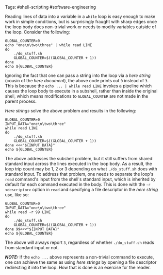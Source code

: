 Tags: #shell-scripting #software-engineering 

Reading lines of data into a variable in a `while` loop is easy enough to make work in simple conditions, but is surprisingly fraught with sharp edges once the loop body does non-trivial work or needs to modify variables outside of the loop.  Consider the following:

```shell
GLOBAL_COUNTER=0
echo "one\n\two\three" | while read LINE
do
    ./do_stuff.sh
    GLOBAL_COUNTER=$((GLOBAL_COUNTER + 1))
done
echo ${GLOBAL_COUNTER}
```

Ignoring the fact that one can pass a string into the loop via a *here string* (cousin of the *here document*), the above code prints out `0` instead of `3`.  This is because the `echo ... | while read LINE`  invokes a pipeline which causes the loop body to execute in a subshell, rather than inside the original shell, which means modifications to `GLOBAL_COUNTER` are not made in the parent process.

*Here strings* solve the above problem and results in the following:
```shell
GLOBAL_COUNTER=0
INPUT_DATA="one\n\two\three"
while read LINE
do
    ./do_stuff.sh
    GLOBAL_COUNTER=$((GLOBAL_COUNTER + 1))
done <<<"${INPUT_DATA}"
echo ${GLOBAL_COUNTER}
```

The above addresses the subshell problem, but it still suffers from shared standard input across the lines executed in the loop body.  As a result, the loop trip count may be 1, 2 or 3 depending on what `./do_stuff.sh`  does with standard input.  To address that problem, one needs to separate the loop's `read` command's input from the shell's standard input, which is inherited by default for each command executed in the body.  This is done with the `-r <descriptor>` option in `read` and specifying a file descriptor in the *here string* use, like so:

```shell
GLOBAL_COUNTER=0
INPUT_DATA="one\n\two\three"
while read -r 99 LINE
do
    ./do_stuff.sh
    GLOBAL_COUNTER=$((GLOBAL_COUNTER + 1))
done 99<<<"${INPUT_DATA}"
echo ${GLOBAL_COUNTER}
```

The above will always report `3`, regardless of whether `./do_stuff.sh` reads from standard input or not.

***NOTE:*** If the `echo ...`  above represents a non-trivial command to execute, one can achieve the same as using *here strings* by opening a file descriptor redirecting it into the loop.  How that is done is an exercise for the reader.
